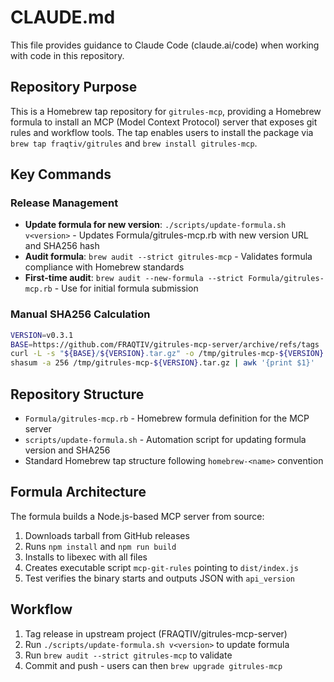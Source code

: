 # CLAUDE.md

This file provides guidance to Claude Code (claude.ai/code) when working with code in this repository.

## Repository Purpose

This is a Homebrew tap repository for `gitrules-mcp`, providing a Homebrew formula to install an MCP (Model Context Protocol) server that exposes git rules and workflow tools. The tap enables users to install the package via `brew tap fraqtiv/gitrules` and `brew install gitrules-mcp`.

## Key Commands

### Release Management
- **Update formula for new version**: `./scripts/update-formula.sh v<version>` - Updates Formula/gitrules-mcp.rb with new version URL and SHA256 hash
- **Audit formula**: `brew audit --strict gitrules-mcp` - Validates formula compliance with Homebrew standards
- **First-time audit**: `brew audit --new-formula --strict Formula/gitrules-mcp.rb` - Use for initial formula submission

### Manual SHA256 Calculation
```bash
VERSION=v0.3.1
BASE=https://github.com/FRAQTIV/gitrules-mcp-server/archive/refs/tags
curl -L -s "${BASE}/${VERSION}.tar.gz" -o /tmp/gitrules-mcp-${VERSION}.tar.gz
shasum -a 256 /tmp/gitrules-mcp-${VERSION}.tar.gz | awk '{print $1}'
```

## Repository Structure

- `Formula/gitrules-mcp.rb` - Homebrew formula definition for the MCP server
- `scripts/update-formula.sh` - Automation script for updating formula version and SHA256
- Standard Homebrew tap structure following `homebrew-<name>` convention

## Formula Architecture

The formula builds a Node.js-based MCP server from source:
1. Downloads tarball from GitHub releases
2. Runs `npm install` and `npm run build` 
3. Installs to libexec with all files
4. Creates executable script `mcp-git-rules` pointing to `dist/index.js`
5. Test verifies the binary starts and outputs JSON with `api_version`

## Workflow

1. Tag release in upstream project (FRAQTIV/gitrules-mcp-server)
2. Run `./scripts/update-formula.sh v<version>` to update formula
3. Run `brew audit --strict gitrules-mcp` to validate
4. Commit and push - users can then `brew upgrade gitrules-mcp`